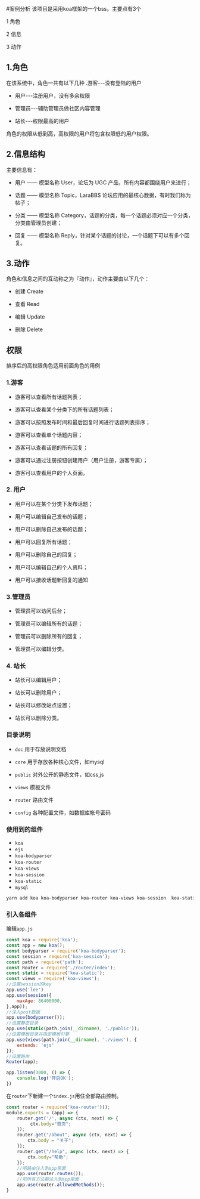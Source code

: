 #案例分析
该项目是采用koa框架的一个bss。主要点有3个 

1 角色 

2 信息 

3 动作
## 1.角色
在该系统中，角色一共有以下几种
.游客---没有登陆的用户

- 用户---注册用户，没有多余权限

- 管理员---辅助管理员做社区内容管理

- 站长---权限最高的用户

角色的权限从低到高，高权限的用户将包含权限低的用户权限。

## 2.信息结构
主要信息有：
- 用户 —— 模型名称 User，论坛为 UGC 产品，所有内容都围绕用户来进行；

- 话题 —— 模型名称 Topic，LaraBBS 论坛应用的最核心数据，有时我们称为帖子；

- 分类 —— 模型名称 Category，话题的分类，每一个话题必须对应一个分类，分类由管理员创建；

- 回复 —— 模型名称 Reply，针对某个话题的讨论，一个话题下可以有多个回复。

## 3.动作
角色和信息之间的互动称之为『动作』，动作主要由以下几个：

- 创建 Create

- 查看 Read

- 编辑 Update

- 删除 Delete

## 权限
排序后的高权限角色适用前面角色的用例
### 1.游客
- 游客可以查看所有话题列表；

- 游客可以查看某个分类下的所有话题列表；

- 游客可以按照发布时间和最后回复时间进行话题列表排序；

- 游客可以查看单个话题内容；

- 游客可以查看话题的所有回复；

- 游客可以通过注册按钮创建用户（用户注册，游客专属）；

- 游客可以查看用户的个人页面。
### 2. 用户
- 用户可以在某个分类下发布话题；

- 用户可以编辑自己发布的话题；

- 用户可以删除自己发布的话题； 

- 用户可以回复所有话题；

- 用户可以删除自己的回复；

- 用户可以编辑自己的个人资料；

- 用户可以接收话题新回复的通知
### 3.管理员
- 管理员可以访问后台；

- 管理员可以编辑所有的话题；

- 管理员可以删除所有的回复；

- 管理员可以编辑分类。
### 4. 站长
- 站长可以编辑用户；

- 站长可以删除用户；

- 站长可以修改站点设置；

- 站长可以删除分类。

### 目录说明
* `doc` 用于存放说明文档

* `core` 用于存放各种核心文件，如mysql
* `public` 对外公开的静态文件，如css,js
* `views` 模板文件
* `router` 路由文件
* `config` 各种配置文件，如数据库帐号密码

### 使用到的组件

* `koa`
* `ejs`
* `koa-bodyparser`
* `koa-router`
* `koa-views`
* `koa-session`
* `koa-static`
* `mysql`

``` bash
yarn add koa koa-bodyparser koa-router koa-views koa-session  koa-static ejs mysql
```
### 引入各组件
编辑`app.js`

```js
const koa = require('koa');
const app = new koa();
const bodyparser = require('koa-bodyparser');
const session = require('koa-session');
const path = require('path');
const Router = require('./router/index');
const static = require('koa-static');
const views = require('koa-views');
//设置session的key
app.use('lee')
app.use(session({
    maxAge: 86400000,
},app));
//注入post数据
app.use(bodyparser());
//设置静态目录
app.use(static(path.join(__dirname), './public'));
//设置模板目录并指定模板引擎
app.use(views(path.join(__dirname), './views'), {
    extends: 'ejs'
});
//设置路由
Router(app);

app.listen(3000, () => {
    console.log('开启OK');
})
```
在`router`下新建一个`index.js`用住全部路由控制。
```js
const router = require('koa-router')();
module.exports = (app) => {
    router.get('/', async (ctx, next) => {
         ctx.body="首页";
    });
    router.get("/about", async (ctx, next) => {
        ctx.body = "关于";
    });
    router.get("/help", async (ctx, next) => {
        ctx.body="帮助";
    });
    //吧路由注入到app里面
    app.use(router.routes());
    //吧所有方法都注入到app里面
    app.use(router.allowedMethods());
}
```